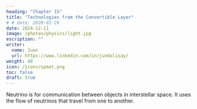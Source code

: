 ```yaml
---
heading: "Chapter 15"
title: "Technologies from the Convertible Layer"
# # date: 2020-01-29
date: 2024-12-11
image: /photos/physics/light.jpg
escription: ""
writer:
  name: Juan
  url: https://www.linkedin.com/in/jundalisay/
weight: 48
icon: /icons/spmat.png
toc: false
draft: true
---
```



Neutrino is for communication between objects in interstellar space. It uses the flow of neutrinos that travel from one to another.  


